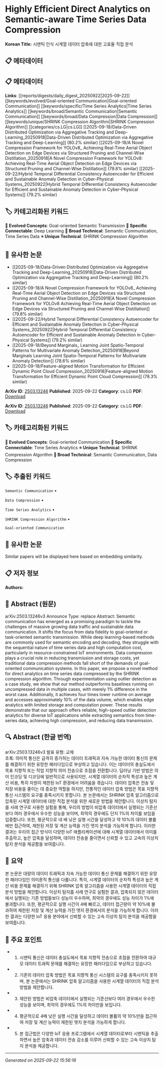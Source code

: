 # Highly Efficient Direct Analytics on Semantic-aware Time Series Data Compression

**Korean Title:** 시맨틱 인식 시계열 데이터 압축에 대한 고효율 직접 분석

## 📋 메타데이터

## 📋 메타데이터

**Links**: [[reports/digests/daily_digest_20250922|2025-09-22]] [[keywords/evolved/Goal-oriented Communication|Goal-oriented Communication]] [[keywords/specific/Time Series Analytics|Time Series Analytics]] [[keywords/broad/Semantic Communication|Semantic Communication]] [[keywords/broad/Data Compression|Data Compression]] [[keywords/unique/SHRINK Compression Algorithm|SHRINK Compression Algorithm]] [[categories/cs.LG|cs.LG]] [[2025-09-18/Data-Driven Distributed Optimization via Aggregative Tracking and Deep-Learning_20250918|Data-Driven Distributed Optimization via Aggregative Tracking and Deep-Learning]] (80.2% similar) [[2025-09-18/A Novel Compression Framework for YOLOv8_ Achieving Real-Time Aerial Object Detection on Edge Devices via Structured Pruning and Channel-Wise Distillation_20250918|A Novel Compression Framework for YOLOv8: Achieving Real-Time Aerial Object Detection on Edge Devices via Structured Pruning and Channel-Wise Distillation]] (79.8% similar) [[2025-09-22/Hybrid Temporal Differential Consistency Autoencoder for Efficient and Sustainable Anomaly Detection in Cyber-Physical Systems_20250922|Hybrid Temporal Differential Consistency Autoencoder for Efficient and Sustainable Anomaly Detection in Cyber-Physical Systems]] (79.2% similar)

## 🏷️ 카테고리화된 키워드
**🚀 Evolved Concepts**: Goal-oriented Semantic Transmission
**🔗 Specific Connectable**: Deep Learning
**🔬 Broad Technical**: Semantic Communication, Time Series Data
**⭐ Unique Technical**: SHRINK Compression Algorithm
## 🔗 유사한 논문
- [[2025-09-18/Data-Driven Distributed Optimization via Aggregative Tracking and Deep-Learning_20250918|Data-Driven Distributed Optimization via Aggregative Tracking and Deep-Learning]] (80.2% similar)
- [[2025-09-18/A Novel Compression Framework for YOLOv8_ Achieving Real-Time Aerial Object Detection on Edge Devices via Structured Pruning and Channel-Wise Distillation_20250918|A Novel Compression Framework for YOLOv8 Achieving Real-Time Aerial Object Detection on Edge Devices via Structured Pruning and Channel-Wise Distillation]] (79.8% similar)
- [[2025-09-22/Hybrid Temporal Differential Consistency Autoencoder for Efficient and Sustainable Anomaly Detection in Cyber-Physical Systems_20250922|Hybrid Temporal Differential Consistency Autoencoder for Efficient and Sustainable Anomaly Detection in Cyber-Physical Systems]] (79.2% similar)
- [[2025-09-18/Beyond Marginals_ Learning Joint Spatio-Temporal Patterns for Multivariate Anomaly Detection_20250918|Beyond Marginals Learning Joint Spatio-Temporal Patterns for Multivariate Anomaly Detection]] (78.6% similar)
- [[2025-09-18/Feature-aligned Motion Transformation for Efficient Dynamic Point Cloud Compression_20250918|Feature-aligned Motion Transformation for Efficient Dynamic Point Cloud Compression]] (78.3% similar)


**ArXiv ID**: [2503.13246](https://arxiv.org/abs/2503.13246)
**Published**: 2025-09-22
**Category**: cs.LG
**PDF**: [Download](https://arxiv.org/pdf/2503.13246.pdf)


**ArXiv ID**: [2503.13246](https://arxiv.org/abs/2503.13246)
**Published**: 2025-09-22
**Category**: cs.LG
**PDF**: [Download](https://arxiv.org/pdf/2503.13246.pdf)

## 🏷️ 카테고리화된 키워드
**🚀 Evolved Concepts**: Goal-oriented Communication
**🔗 Specific Connectable**: Time Series Analytics
**⭐ Unique Technical**: SHRINK Compression Algorithm
**🔬 Broad Technical**: Semantic Communication, Data Compression

## 🏷️ 추출된 키워드



`Semantic Communication` • 

`Data Compression` • 

`Time Series Analytics` • 

`SHRINK Compression Algorithm` • 

`Goal-oriented Communication`



## 🔗 유사한 논문

Similar papers will be displayed here based on embedding similarity.

## 📋 저자 정보

**Authors:** 

## 📄 Abstract (원문)

arXiv:2503.13246v3 Announce Type: replace 
Abstract: Semantic communication has emerged as a promising paradigm to tackle the challenges of massive growing data traffic and sustainable data communication. It shifts the focus from data fidelity to goal-oriented or task-oriented semantic transmission. While deep learning-based methods are commonly used for semantic encoding and decoding, they struggle with the sequential nature of time series data and high computation cost, particularly in resource-constrained IoT environments. Data compression plays a crucial role in reducing transmission and storage costs, yet traditional data compression methods fall short of the demands of goal-oriented communication systems. In this paper, we propose a novel method for direct analytics on time series data compressed by the SHRINK compression algorithm. Through experimentation using outlier detection as a case study, we show that our method outperforms baselines running on uncompressed data in multiple cases, with merely 1% difference in the worst case. Additionally, it achieves four times lower runtime on average and accesses approximately 10% of the data volume, which enables edge analytics with limited storage and computation power. These results demonstrate that our approach offers reliable, high-speed outlier detection analytics for diverse IoT applications while extracting semantics from time-series data, achieving high compression, and reducing data transmission.

## 🔍 Abstract (한글 번역)

arXiv:2503.13246v3 발표 유형: 교체  
초록: 의미적 통신은 급격히 증가하는 데이터 트래픽과 지속 가능한 데이터 통신의 문제를 해결하기 위한 유망한 패러다임으로 부상하고 있습니다. 이는 데이터의 충실도에서 목표 지향적 또는 작업 지향적 의미 전송으로 초점을 전환합니다. 딥러닝 기반 방법은 의미 인코딩 및 디코딩에 일반적으로 사용되지만, 시계열 데이터의 순차적 특성과 높은 계산 비용, 특히 자원이 제한된 IoT 환경에서 어려움을 겪습니다. 데이터 압축은 전송 및 저장 비용을 줄이는 데 중요한 역할을 하지만, 전통적인 데이터 압축 방법은 목표 지향적 통신 시스템의 요구를 충족시키지 못합니다. 본 논문에서는 SHRINK 압축 알고리즘으로 압축된 시계열 데이터에 대한 직접 분석을 위한 새로운 방법을 제안합니다. 이상치 탐지를 사례 연구로 사용한 실험을 통해, 우리의 방법이 비압축 데이터에서 실행되는 기준선보다 여러 경우에서 우수한 성능을 보이며, 최악의 경우에도 단지 1%의 차이를 보임을 입증합니다. 또한, 평균적으로 네 배 낮은 실행 시간을 달성하고 약 10%의 데이터 볼륨에만 접근하여, 제한된 저장 및 계산 능력을 가진 엣지 분석을 가능하게 합니다. 이러한 결과는 우리의 접근 방식이 다양한 IoT 애플리케이션에 대해 시계열 데이터에서 의미를 추출하고, 높은 압축을 달성하며, 데이터 전송을 줄이면서 신뢰할 수 있고 고속의 이상치 탐지 분석을 제공함을 보여줍니다.

## 📝 요약

본 논문은 대량의 데이터 트래픽과 지속 가능한 데이터 통신 문제를 해결하기 위한 유망한 패러다임인 의미론적 통신을 다룹니다. 특히, 시계열 데이터의 순차적 특성과 높은 계산 비용 문제를 해결하기 위해 SHRINK 압축 알고리즘을 사용한 시계열 데이터의 직접 분석 방법을 제안합니다. 이상치 탐지를 사례 연구로 실험한 결과, 압축되지 않은 데이터에서 실행되는 기존 방법들보다 성능이 우수하며, 최악의 경우에도 성능 차이가 1%에 불과합니다. 또한, 평균적으로 실행 시간이 4배 빠르고, 데이터 접근량이 약 10%에 불과하여 제한된 저장 및 계산 능력을 가진 엣지 환경에서의 분석을 가능하게 합니다. 이러한 결과는 다양한 IoT 응용 분야에서 신뢰할 수 있는 고속 이상치 탐지 분석을 제공함을 보여줍니다.

## 🎯 주요 포인트


- 1. 시맨틱 통신은 데이터 충실도에서 목표 지향적 전송으로 초점을 전환하여 대규모 데이터 트래픽 문제를 해결하는 유망한 패러다임으로 부상하고 있습니다.

- 2. 기존의 데이터 압축 방법은 목표 지향적 통신 시스템의 요구를 충족시키지 못하며, 본 논문에서는 SHRINK 압축 알고리즘을 사용한 시계열 데이터의 직접 분석 방법을 제안합니다.

- 3. 제안된 방법은 비압축 데이터에서 실행되는 기준선보다 여러 경우에서 우수한 성능을 보이며, 최악의 경우에도 1%의 차이만을 보입니다.

- 4. 평균적으로 4배 낮은 실행 시간을 달성하고 데이터 볼륨의 약 10%만을 접근하여 저장 및 계산 능력이 제한된 엣지 분석을 가능하게 합니다.

- 5. 본 접근법은 다양한 IoT 응용 프로그램에서 시계열 데이터로부터 시맨틱을 추출하면서 높은 압축과 데이터 전송 감소를 이루어 신뢰할 수 있는 고속 이상치 탐지 분석을 제공합니다.


---

*Generated on 2025-09-22 15:56:16*